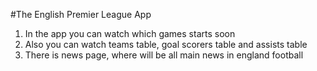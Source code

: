 #The English Premier League App
1. In the app you can watch which games starts soon
2. Also you can watch teams table, goal scorers table and assists table 
3. There is news page, where will be all main news in england football
